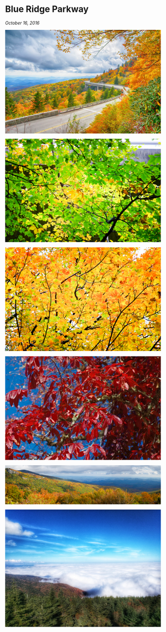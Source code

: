 # Blue Ridge Parkway

_October 16, 2016_

![](../../../static/images/swan/1610BlueRidgePkwy/20161016_IMGP8864_HDR.jpg)

![](../../../static/images/swan/1610BlueRidgePkwy/20161016_IMGP8801.jpg)

![](../../../static/images/swan/1610BlueRidgePkwy/20161016_IMGP8814.jpg)

![](../../../static/images/swan/1610BlueRidgePkwy/20161016_IMG_4133.JPG)

![](../../../static/images/swan/1610BlueRidgePkwy/20161016_IMGP8905-Pano-2.jpg)

![](../../../static/images/swan/1610BlueRidgePkwy/20161016_IMG_20161015_162435-01-01.jpg)
